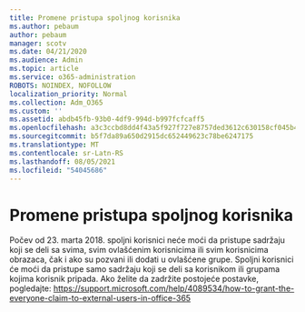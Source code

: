 ```yaml
---
title: Promene pristupa spoljnog korisnika
ms.author: pebaum
author: pebaum
manager: scotv
ms.date: 04/21/2020
ms.audience: Admin
ms.topic: article
ms.service: o365-administration
ROBOTS: NOINDEX, NOFOLLOW
localization_priority: Normal
ms.collection: Adm_O365
ms.custom: ''
ms.assetid: abdb45fb-93b0-4df9-994d-b997fcfcaff5
ms.openlocfilehash: a3c3ccbd8dd4f43a5f927f727e8757ded3612c630158cf045b4e6c0f93bb75ad
ms.sourcegitcommit: b5f7da89a650d2915dc652449623c78be6247175
ms.translationtype: MT
ms.contentlocale: sr-Latn-RS
ms.lasthandoff: 08/05/2021
ms.locfileid: "54045686"
---
```

# <a name="changes-to-external-user-access"></a>Promene pristupa spoljnog korisnika

Počev od 23. marta 2018. spoljni korisnici neće moći da pristupe sadržaju koji se deli sa svima, svim ovlašćenim korisnicima ili svim korisnicima obrazaca, čak i ako su pozvani ili dodati u ovlašćene grupe. Spoljni korisnici će moći da pristupe samo sadržaju koji se deli sa korisnikom ili grupama kojima korisnik pripada. Ako želite da zadržite postojeće postavke, pogledajte: https://support.microsoft.com/help/4089534/how-to-grant-the-everyone-claim-to-external-users-in-office-365
  

